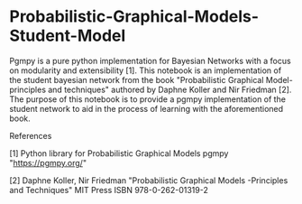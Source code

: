 # Probabilistic-Graphical-Models-Student-Model

Pgmpy is a pure python implementation for Bayesian Networks with a focus on modularity and extensibility [1].
This notebook is an implementation of the student bayesian network from the book "Probabilistic Graphical Model- principles and techniques" authored by Daphne Koller and Nir Friedman [2]. The purpose of this notebook is to provide a pgmpy implementation of the student network to aid in the process of learning with the aforementioned book.

References

[1] Python library for Probabilistic Graphical Models pgmpy "https://pgmpy.org/"

[2] Daphne Koller, Nir Friedman "Probabilistic Graphical Models -Principles and Techniques" MIT Press ISBN 978-0-262-01319-2
